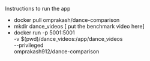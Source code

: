 Instructions to run the app
- docker pull omprakash/dance-comparison
- mkdir dance_videos       [ put the benchmark video here]
- docker run -p 5001:5001 \
  -v $(pwd)/dance_videos:/app/dance_videos \
  --privileged \
  omprakash912/dance-comparison
